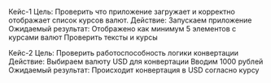 Кейс-1
Цель: Проверить что приложение загружает и корректно отображает список курсов валют.
Действие:
Запускаем приложение
Ожидаемый результат:
Отображено как минимум 5 элементов с курсами валют
Проверить тексты и курсы


Кейс-2
Цель: Проверить работоспособность логики конвертации
Действие:
Выбираем валюту USD для конвертации
Вводим 1000 рублей
Ожидаемый результат:
Происходит конвертация в USD согласно курсу
